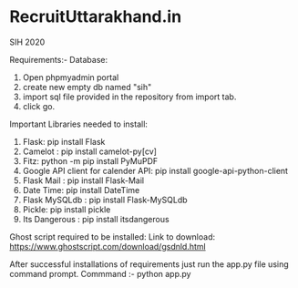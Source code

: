 # RecruitUttarakhand.in
 SIH 2020
 
 
 Requirements:-
 Database:
  1. Open phpmyadmin portal
  2. create new empty db named "sih"
  3. import sql file provided in the repository from import tab.
  4. click go.
  
Important Libraries needed to install:
  1. Flask: pip install Flask
  2. Camelot : pip install camelot-py[cv]
  3. Fitz: python -m pip install PyMuPDF
  4. Google API client for calender API: pip install google-api-python-client
  5. Flask Mail : pip install Flask-Mail
  6. Date Time: pip install DateTime
  7. Flask MySQLdb : pip install Flask-MySQLdb
  8. Pickle: pip install pickle
  9. Its Dangerous : pip install itsdangerous

Ghost script required to be installed: 
  Link to download: https://www.ghostscript.com/download/gsdnld.html
  
  
After successful installations of requirements just run the app.py file using command prompt.
Commmand :-  python app.py


  
 
